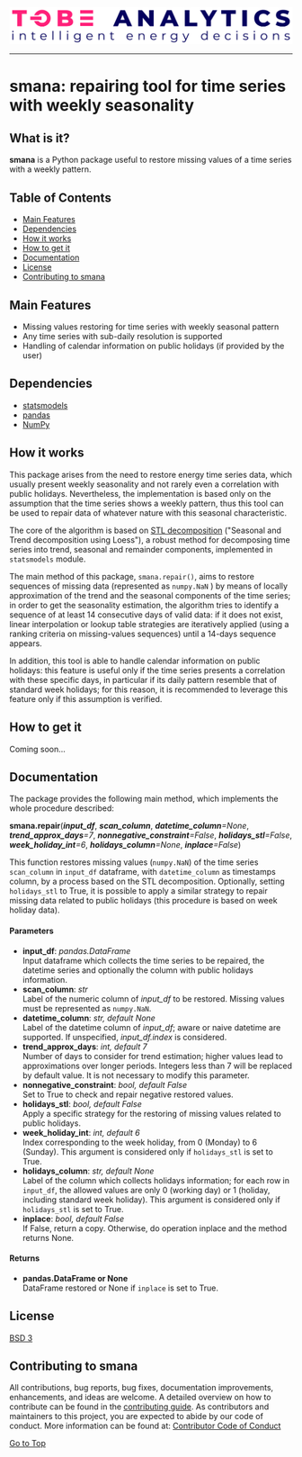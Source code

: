 <div align="center">
  <img src="docs/images/tobeanalytics-positive-rgb.png"><br>
</div>

-----------------

# smana: repairing tool for time series with weekly seasonality

## What is it?

**smana** is a Python package useful to restore missing values of a time series with a weekly pattern.

## Table of Contents

- [Main Features](#main-features)
- [Dependencies](#dependencies)
- [How it works](#how-it-works)
- [How to get it](#how-to-get-it)
- [Documentation](#documentation)
- [License](#license)
- [Contributing to smana](#contributing-to-smana)

## Main Features

  - Missing values restoring for time series with weekly seasonal pattern
  - Any time series with sub-daily resolution is supported
  - Handling of calendar information on public holidays (if provided by the user)

## Dependencies
- [statsmodels](https://www.statsmodels.org/)
- [pandas](https://pandas.pydata.org/)
- [NumPy](https://www.numpy.org/)

## How it works
This package arises from the need to restore energy time series data, which usually present weekly seasonality and
not rarely even a correlation with public holidays. Nevertheless, the implementation is based only on the assumption 
that the time series shows a weekly pattern, thus this tool can be used to repair data of whatever nature with this 
seasonal characteristic.

The core of the algorithm is based on [STL decomposition](https://www.nniiem.ru/file/news/2016/stl-statistical-model.pdf) 
("Seasonal and Trend decomposition using Loess"), a robust method for decomposing time series into trend, seasonal and 
remainder components, implemented in `statsmodels` module.

The main method of this package, `smana.repair()`, aims to restore sequences of missing data (represented as `numpy.NaN`
) by means of locally approximation of the trend and the seasonal components of the time series; in order to get the 
seasonality estimation, the algorithm tries to identify a sequence of at least 14 consecutive days of valid data: if 
it does not exist, linear interpolation or lookup table strategies are iteratively applied (using a ranking criteria 
on missing-values sequences) until a 14-days sequence appears.

In addition, this tool is able to handle calendar information on public holidays: this feature is useful only if the 
time series presents a correlation with these specific days, in particular if its daily pattern resemble that of 
standard week holidays; for this reason, it is recommended to leverage this feature only if this assumption is verified.

## How to get it

Coming soon...

## Documentation

The package provides the following main method, which implements the whole procedure described:

**smana.repair**(***input_df***, ***scan_column***, ***datetime_column**=None*, ***trend_approx_days**=7*, 
                ***nonnegative_constraint**=False*, ***holidays_stl**=False*, ***week_holiday_int**=6*,
                ***holidays_column**=None*, ***inplace**=False*)

This function restores missing values (`numpy.NaN`) of the time series `scan_column` in `input_df` dataframe, 
with `datetime_column` as timestamps column, by a process based on the STL decomposition.
Optionally, setting `holidays_stl` to True, it is possible to apply a similar strategy to repair 
missing data related to public holidays (this procedure is based on week holiday data).

#### Parameters
* **input_df**: *pandas.DataFrame*  
Input dataframe which collects the time series to be repaired, the datetime series and optionally
the column with public holidays information.
* **scan_column**: *str*  
Label of the numeric column of *input_df* to be restored. Missing values must be represented as `numpy.NaN`.
* **datetime_column**: *str, default None*  
Label of the datetime column of *input_df*; aware or naive datetime are supported. If unspecified, 
*input_df.index* is considered.
* **trend_approx_days**: *int, default 7*  
Number of days to consider for trend estimation; higher values lead to approximations over longer periods.
Integers less than 7 will be replaced by default value. It is not necessary to modify this parameter.
* **nonnegative_constraint**: *bool, default False*  
Set to True to check and repair negative restored values.
* **holidays_stl**: *bool, default False*  
Apply a specific strategy for the restoring of missing values related to public holidays.
* **week_holiday_int**: *int, default 6*  
Index corresponding to the week holiday, from 0 (Monday) to 6 (Sunday). This argument is considered only if 
`holidays_stl` is set to True.
* **holidays_column**: *str, default None*  
Label of the column which collects holidays information; for each row in `input_df`, the allowed values are 
only 0 (working day) or 1 (holiday, including standard week holiday). This argument is considered only if 
`holidays_stl` is set to True.
* **inplace**:  *bool, default False*  
If False, return a copy. Otherwise, do operation inplace and the method returns None.

#### Returns
* **pandas.DataFrame or None**  
DataFrame restored or None if `inplace` is set to True.

## License
[BSD 3](LICENSE.txt)

## Contributing to smana
All contributions, bug reports, bug fixes, documentation improvements, enhancements, and ideas are welcome.
A detailed overview on how to contribute can be found in the [contributing guide](CONTRIBUTING.md).
As contributors and maintainers to this project, you are expected to abide by our code of conduct. 
More information can be found at: [Contributor Code of Conduct](CODE_OF_CONDUCT.md)

[Go to Top](#table-of-contents)
